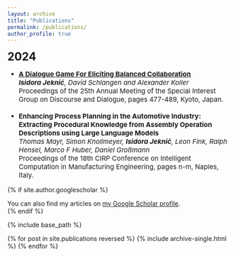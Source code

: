 ```yaml
---
layout: archive
title: "Publications"
permalink: /publications/
author_profile: true
---
```


<span style="font-size: 25px"> <strong> 2024 </strong></span>
<!-- ## 2024 -->

<ul  style="font-size: 15px">
    <li>
        <a href="https://coli-saar.github.io/balancedcollab"><strong>A Dialogue Game For Eliciting Balanced Collaboration</strong></a><br>
        <em><strong>Isidora Jeknić</strong>, David Schlangen and Alexander Koller</em><br>
        Proceedings of the 25th Annual Meeting of the Special Interest Group on Discourse and Dialogue, pages 477-489, Kyoto, Japan.
    </li>
    <br>
    <li>
        <strong>Enhancing Process Planning in the Automotive Industry: Extracting Procedural Knowledge from Assembly Operation Descriptions using Large Language Models</strong><br>
        <em>Thomas Mayr, Simon Knollmeyer, <strong>Isidora Jeknić</strong>, Leon Fink, Ralph Hensel, Marco F Huber, Daniel Großmann</em><br>
        Proceedings of the 18th CIRP Conference on Intelligent Computation in Manufacturing Engineering, pages n-m, Naples, Italy.
    </li>
</ul>



<!-- - [**A Dialogue Game For Eliciting Balanced Collaboration**](https://coli-saar.github.io/balancedcollab)<br>
***Isidora Jeknić**, David Schlangen and Alexander Koller*<br>
Proceedings of the 25th Annual Meeting of the Special Interest Group on Discourse and Dialogue, pages 477-489, Kyoto, Japan.  <br>


- **Enhancing Process Planning in the Automotive Industry: Extracting Procedural Knowledge from Assembly Operation Descriptions using Large Language Models** <br>
*Thomas Mayr, Simon Knollmeyer, **Isidora Jeknić**, Leon Fink, Ralph Hensel, Marco F Huber, Daniel Großmann*<br>
Proceedings of the 18th CIRP Conference on Intelligent Computation in Manufacturing Engineering, pages n-m, Naples, Italy.  <br> -->


{% if site.author.googlescholar %}
  <div class="wordwrap">You can also find my articles on <a href="{{site.author.googlescholar}}">my Google Scholar profile</a>.</div>
{% endif %}

{% include base_path %}

{% for post in site.publications reversed %}
  {% include archive-single.html %}
{% endfor %}
